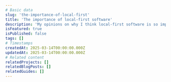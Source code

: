 ```yaml
---
# Basic data
slug: 'the-importance-of-local-first'
title: 'The importance of local-first software'
description: 'My opinions on why I think local-first software is so important to the future.'
isFeatured: true
isPublished: false
tags: []
# Timestamps
createdAt: 2025-03-14T00:00:00.000Z
updatedAt: 2025-03-14T00:00:00.000Z
# Related content
relatedProjects: []
relatedBlogPosts: []
relatedGuides: []
---
```

